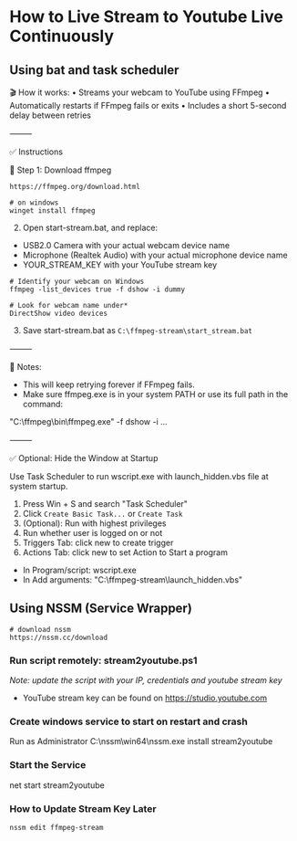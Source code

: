 # How to Live Stream to Youtube Live Continuously

## Using bat and task scheduler
🎬 How it works:
	•	Streams your webcam to YouTube using FFmpeg
	•	Automatically restarts if FFmpeg fails or exits
	•	Includes a short 5-second delay between retries

⸻

✅ Instructions

🔧 Step 1: Download ffmpeg

```
https://ffmpeg.org/download.html

# on windows
winget install ffmpeg
```


2. Open start-stream.bat, and replace:
*	USB2.0 Camera with your actual webcam device name
*	Microphone (Realtek Audio) with your actual microphone device name
*	YOUR_STREAM_KEY with your YouTube stream key

```
# Identify your webcam on Windows
ffmpeg -list_devices true -f dshow -i dummy
```

```
# Look for webcam name under*
DirectShow video devices
```
3. Save start-stream.bat as `C:\ffmpeg-stream\start_stream.bat`

⸻

📌 Notes:
*	This will keep retrying forever if FFmpeg fails.
*	Make sure ffmpeg.exe is in your system PATH or use its full path in the command:

"C:\ffmpeg\bin\ffmpeg.exe" -f dshow -i ...



⸻

✅ Optional: Hide the Window at Startup

Use Task Scheduler to run wscript.exe with launch_hidden.vbs file at system startup.

1. Press Win + S and search "Task Scheduler"
2. Click `Create Basic Task...` or `Create Task`
4. (Optional): Run with highest privileges
5. Run whether user is logged on or not
6. Triggers Tab: click new to create trigger
7. Actions Tab: click new to set Action to Start a program
  - In Program/script: wscript.exe
  - In Add arguments: "C:\ffmpeg-stream\launch_hidden.vbs"


## Using NSSM (Service Wrapper)

```
# download nssm
https://nssm.cc/download
```

### Run script remotely: stream2youtube.ps1

*Note: update the script with your IP, credentials and youtube stream key*
- YouTube stream key can be found on https://studio.youtube.com



### Create windows service to start on restart and crash

Run as Administrator
C:\nssm\win64\nssm.exe install stream2youtube


### Start the Service

net start stream2youtube


### How to Update Stream Key Later
```
nssm edit ffmpeg-stream
```


